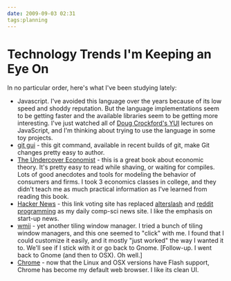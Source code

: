 ```yaml
---
date: 2009-09-03 02:31
tags:planning
---
```


# Technology Trends I'm Keeping an Eye On

In no particular order, here's what I've been studying lately:

* Javascript. I've avoided this language over the years because of its low speed and shoddy reputation. But the language implementations seem to be getting faster and the available libraries seem to be getting more interesting. I've just watched all of [Doug Crockford's YUI](http://search.yahoo.com/search?vs=developer.yahoo.com&vs=yuiblog.com&p=Crockford) lectures on JavaScript, and I'm thinking about trying to use the language in some toy projects.
* [git gui](http://linux.die.net/man/1/git-gui) \- this git command, available in recent builds of git, make Git changes pretty easy to author.
* [The Undercover Economist](http://www.amazon.com/Undercover-Economist-Exposing-Poor-Decent/dp/0195189779) \- this is a great book about economic theory. It's pretty easy to read while shaving, or waiting for compiles. Lots of good anecdotes and tools for modeling the behavior of consumers and firms. I took 3 economics classes in college, and they didn't teach me as much practical information as I've learned from reading this book.
* [Hacker News](http://news.ycombinator.com/) \- this link voting site has replaced [alterslash](http://alterslash.org/) and [reddit programming](http://reddit.com/r/programming) as my daily comp-sci news site. I like the emphasis on start-up news.
* [wmii](http://wmii.suckless.org/) \- yet another tiling window manager. I tried a bunch of tiling window managers, and this one seemed to "click" with me. I found that I could customize it easily, and it mostly "just worked" the way I wanted it to. We'll see if I stick with it or go back to Gnome. [Follow-up. I went back to Gnome (and then to OSX). Oh well.]
* [Chrome](http://www.google.com/chrome) \- now that the Linux and OSX versions have Flash support, Chrome has become my default web browser. I like its clean UI.
